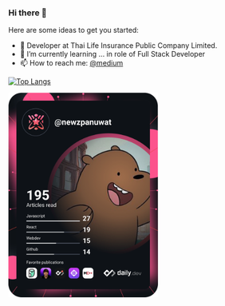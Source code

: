 ### Hi there 👋

Here are some ideas to get you started:

- 🔭 Developer at Thai Life Insurance Public Company Limited.
- 🌱 I’m currently learning ... in role of Full Stack Developer
- 📫 How to reach me: <a href="https://medium.com/@newzpanuwat">@medium</a>

[![Top Langs](https://github-readme-stats.vercel.app/api/top-langs/?username=newzpanuwat&layout=compact)](https://github.com/anuraghazra/github-readme-stats)

<a href="https://app.daily.dev/newzpanuwat"><img src="devcard.svg" width="300" alt="New Panuwat's Dev Card"/></a>
